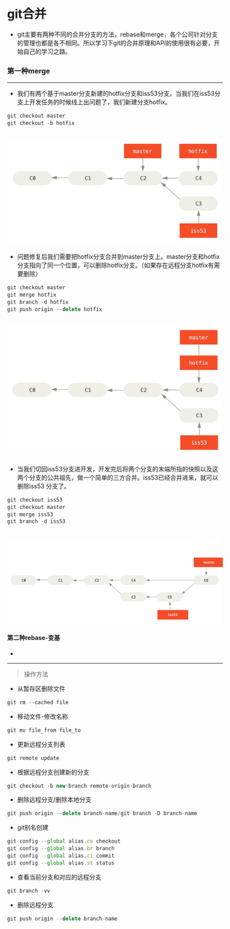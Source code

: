# git合并

- git主要有两种不同的合并分支的方法，rebase和merge，各个公司针对分支的管理也都是各不相同。所以学习下git的合并原理和API的使用很有必要，开始自己的学习之路。
### 第一种merge
---
- 我们有两个基于master分支新建的hotfix分支和iss53分支。当我们在iss53分支上开发任务的时候线上出问题了，我们新建分支hotfix。
```js
git checkout master
git checkout -b hotfix
```
![An image](./images/basic-branching-4.png)
---
-  问题修复后我们需要把hotfix分支合并到master分支上。master分支和hotfix分支指向了同一个位置，可以删除hotfix分支。（如果存在远程分支hotfix有需要删除）
```js
git checkout master
git merge hotfix
git branch -d hotfix
git push origin --delete hotfix
```
![An image](./images/basic-branching-5.png)
---
- 当我们切回iss53分支进开发，开发完后将两个分支的末端所指的快照以及这两个分支的公共祖先，做一个简单的三方合并。iss53已经合并进来，就可以删除iss53 分支了。
```js
git checkout iss53
git checkout master
git merge iss53
git branch -d iss53
```
![An image](./images/basic-merging-2.png)
---
#### 第二种rebase-变基
- 
---
> 操作方法

- 从暂存区删除文件
```js
git rm --cached file
```
- 移动文件-修改名称
```js
git mv file_from file_to
```
- 更新远程分支列表
```js
git remote update
```
- 根据远程分支创建新的分支
```js
git checkout -b new-branch remote-origin-branch
```
- 删除远程分支/删除本地分支
```js
git push origin --delete branch-name/git branch -D branch-name
```
- git别名创建
```js
git config --global alias.co checkout
git config --global alias.br branch
git config --global alias.ci commit
git config --global alias.st status
```
- 查看当前分支和对应的远程分支
```js
git branch -vv
```
- 删除远程分支
```js
git push origin --delete branch-name
```